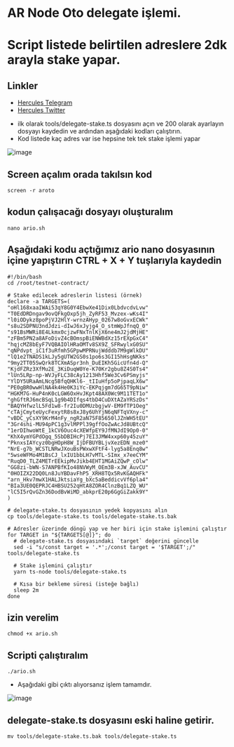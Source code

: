 # AR Node Oto delegate işlemi. 
# Script listede belirtilen adreslere 2dk arayla stake yapar.


## Linkler
 * [Hercules Telegram](https://t.me/HerculesNode)
 * [Hercules Twitter](https://twitter.com/Herculesnode)


- ilk olarak tools/delegate-stake.ts dosyasını açın ve 200 olarak ayarlayın dosyayı kaydedin ve ardından aşağıdaki kodları çalıştırın. 
- Kod listede kaç adres var ise hepsine tek tek stake işlemi yapar 

![image](https://github.com/HerculesNode/ario-delegate/assets/101635385/679ba253-8be7-4ae7-924d-3c8b397f4dcd)

## Screen açalım orada takılsın kod
```shell
screen -r aroto
```

## kodun çalışacağı dosyayı oluşturalım
```shell
nano ario.sh
```

## Aşağıdaki kodu açtığımız ario nano dosyasının içine yapıştırın CTRL + X + Y tuşlarıyla kaydedin
```shell
#!/bin/bash
cd /root/testnet-contract/

# Stake edilecek adreslerin listesi (örnek)
declare -a TARGETS=(
"oHl168xaaIWAi53qY8G0Y4EbwXe41Dix0LbdvcdvLvw"
"T0EdDRDngav9ovQFkgOxp5jh_ZyRF53_Mvzex-wKs4I"
"l0iODykz8poPjVJ2HlY-wrnzAHyp_0267w8oGvxECWk"
"s8u2SDPNU3ndJdzi-dIwJ6xJyjg4_O_stmWpJfnqQ_0"
"s91BsMWRi8E4Lkmx0cjzwFNxTnlKjX6ne4mJ2jdMjHE"
"zFBm5PN2a8AFoDivZ4cBOmspBiENWBdXz15rEXpGxC4"
"hqjcMZ8bEyF7VQBAIOlHRaOMTv8SX9Z_SFRwylxG0SU"
"qNPdvpt_iC1f3uRfmh5GPpwMPRNujWdddb7M9gWlkDU"
"lQ1e2TNADS1kLJy5gUTW2GS0s1po6s3GI15hHsgNKks"
"9my2TT05SwQrk8TCXmASpr3nh_DuEIKh5GicUfn4d-Q"
"KjdFZRz3XfMu2E_3KiDuqW0Ye-K70Kr2gbu8Z4S0Ts4"
"lUn5LRp-np-WVJyFLC38cAy1213Hhf5We3Cv6PSmyjs"
"YlDY5URaAmLNcg5BfqQHKl6-_tIIuHfp5oPjpaqLX6w"
"PE0gBR0wwHlNA4k4He0K3iYc-EKPqjgm7dG65T9pNiw"
"HGKM7G-HuP4nK0cLGW6OxHvJKpt48AX0Wc9M11TET1o"
"ghGftRJ6mcBSqL1g9b4DIfqs4tbD4CuDXtAZaYRSzDs"
"BAQYHfwzlL5Fd1w8-fr2Iu0DMUzbgjwV-EM9fTP1Oeg"
"cTAjCmyteUycFexytR8s8xJ8y6UhYjN6qNFTqVXny-c"
"vBDC_yCsXY9KrM4nFy_ngR2aN75F85650lJZnWH5tEU"
"3Gr4shi-MU94pPC1g3vlMPPl39gffOoZwAcJd8UBtcQ"
"1erDIhwoWtE_1kCV6Ouc4cXEWfpEY9JfMNJdI9Op0-0"
"KhX4ymYGPdOgq_5SbDBIHcPj7EI3JMW4xxp60y45zuY"
"PknxsIAYcyz0bgHOpH8W_IjDFBUYBLjvXezEDN_mze0"
"NrE-g7b_WCSTLNRwJXouBsPWxwXFtF4-lyg5a8Enq8w"
"5wseWFMo4M1BsCJ_lxIU1bbLH7vMTL-SImx_x7eeCYM"
"RuqD0_TLZ4METrEEkipMvJikb4EHT1MGAiZQwP_cOlw"
"GG8zi-bWN-S7ANPBfKIo48NVWyM_OEm3B-xJW_AuvCU"
"0HOIZX22DQ0Ln8JuYBDavFhP5_XRH8TQx5RvKGAQHFk"
"arn_Hkv7mwX1HALJktsiaYg_bXc5aBeddicvVf6pla4"
"BIa3UE0QEPRJC4HBSU252qHtA8ZOR4ClnzBq1LZQ_WU"
"lC5I5rQvGZn36DodBvWiMD_abkprE20p6GgGiZakk9Y"
)

# delegate-stake.ts dosyasının yedek kopyasını alın
cp tools/delegate-stake.ts tools/delegate-stake.ts.bak

# Adresler üzerinde döngü yap ve her biri için stake işlemini çalıştır
for TARGET in "${TARGETS[@]}"; do
  # delegate-stake.ts dosyasındaki `target` değerini güncelle
  sed -i "s/const target = '.*';/const target = '$TARGET';/" tools/delegate-stake.ts

  # Stake işlemini çalıştır
  yarn ts-node tools/delegate-stake.ts

  # Kısa bir bekleme süresi (isteğe bağlı)
  sleep 2m
done
```

## izin verelim
```shell
chmod +x ario.sh
```

## Scripti çalıştıralım
```shell
./ario.sh
```

- Aşağıdaki gibi çıktı alıyorsanız işlem tamamdır. 

![image](https://github.com/HerculesNode/ario-delegate/assets/101635385/5ae19608-6e97-4979-8041-d4158b01d4f1)


## delegate-stake.ts dosyasını eski haline getirir. 
```shell
mv tools/delegate-stake.ts.bak tools/delegate-stake.ts
```

